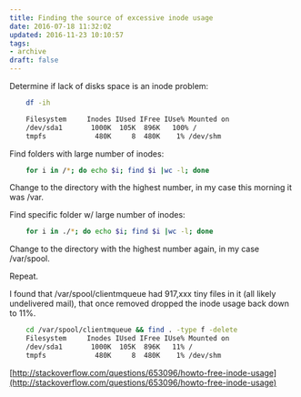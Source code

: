 ```yaml
---
title: Finding the source of excessive inode usage
date: 2016-07-18 11:32:02
updated: 2016-11-23 10:10:57
tags:
- archive
draft: false
---
```


Determine if lack of disks space is an inode problem:

```bash
    df -ih

    Filesystem     Inodes IUsed IFree IUse% Mounted on
    /dev/sda1       1000K  105K  896K   100% /
    tmpfs            480K     8  480K    1% /dev/shm
```

Find folders with large number of inodes:

```bash
    for i in /*; do echo $i; find $i |wc -l; done
```

Change to the directory with the highest number, in my case this morning it was /var.

Find specific folder w/ large number of inodes:

```bash
    for i in ./*; do echo $i; find $i |wc -l; done
```

Change to the directory with the highest number again, in my case /var/spool.

Repeat.

I found that /var/spool/clientmqueue had 917,xxx tiny files in it (all likely undelivered mail), that once removed dropped the inode usage back down to 11%.

```bash
    cd /var/spool/clientmqueue && find . -type f -delete
    Filesystem     Inodes IUsed IFree IUse% Mounted on
    /dev/sda1       1000K  105K  896K   11% /
    tmpfs            480K     8  480K    1% /dev/shm
```

[http://stackoverflow.com/questions/653096/howto-free-inode-usage](http://stackoverflow.com/questions/653096/howto-free-inode-usage)